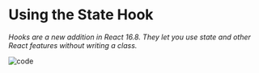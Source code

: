 # Using the State Hook

*Hooks are a new addition in React 16.8. They let you use state and other React features without writing a class.*

![code](https://user-images.githubusercontent.com/95706081/211335709-b8e3444b-59a8-47eb-93b0-f378ec3bf8cc.png)
